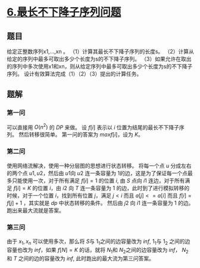 # [$6.$最长不下降子序列问题](https://www.luogu.org/problemnew/show/P2766)
## 题目
给定正整数序列x1,...,xn 。
（1）计算其最长不下降子序列的长度s。
（2）计算从给定的序列中最多可取出多少个长度为s的不下降子序列。
（3）如果允许在取出的序列中多次使用x1和xn，则从给定序列中最多可取出多少个长度为s的不下降子序列。
设计有效算法完成（1）（2）（3）提出的计算任务。
## 题解
### 第一问
可以直接用 $O(n^2)$ 的 $DP$ 来做。
设 $f[i]$ 表示以 $i$ 位置为结尾的最长不下降子序列。
然后转移很简单。
第一问的答案为 $max{f[i]}$，设为 $K$。
### 第二问
使用网络流解决，使用一种分层图的思想进行状态转移。
将每一个点 $u$ 分成左右的两个点 $u1, u2$，然后由 $u1$向 $u2$ 连一条容量为 $1$的边，这是为了保证每一个点最多只能使用一次，对于所有满足 $f[i] = 1$ 的位置 $i$, 由 $S$ 点向 $i1$ 连边，对于所有满足 $f[i] =  K$ 的位置 $i$，由 $i2$ 向 $T$ 连一条容量为 $1$ 的边，此时到了进行模拟转移的时候，对于一个位置 $i$，找到所有位置 $j$，满足 $j < i$ 而且 $a[j] <= a[i]$ 而且 $f[i] = f[j] + 1$ ，其实就是 $dp$ 中状态转移的条件。
然后由 $j2$ 向 $i1$ 连一条容量为 $1$ 的边。
跑出来最大流就是答案。
### 第三问
由于 $x_1, x_n$ 可以使用多次，那么将 $S$与 $1_1$之间的边容量改为 $inf$, $1_1$与 $1_2$ 之间的边容量也改为 $inf$，如果 $f[N]=K$ 的话，就将 $N_1$和 $N_2$之间的边容量改为 $inf$， $N_2$ 和 $T$ 之间的边的容量改为 $inf$, 此时跑出的最大流为第三问答案。